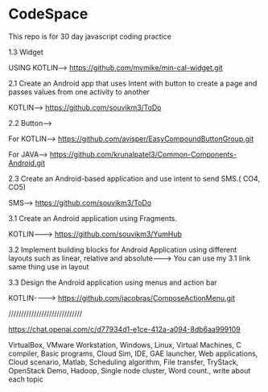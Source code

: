 # CodeSpace
This repo is for 30 day javascript coding practice

1.3 Widget

USING KOTLIN--> https://github.com/mvmike/min-cal-widget.git

2.1 Create an Android app that uses Intent with button to create a page and passes values from one activity to another

KOTLIN--> https://github.com/souvikm3/ToDo

2.2 Button-->

For KOTLIN--> https://github.com/avisper/EasyCompoundButtonGroup.git

For JAVA--> https://github.com/krunalpatel3/Common-Components-Android.git

2.3 Create an Android-based application and use intent to send SMS.( CO4, CO5)

SMS--> https://github.com/souvikm3/ToDo

3.1 Create an Android application using Fragments.

KOTLIN---> https://github.com/souvikm3/YumHub

3.2 Implement building blocks for Android Application using different layouts such as linear, relative and absolute---> You can use my 3.1 link same thing use in layout

3.3 Design the Android application using menus and action bar

KOTLIN----> https://github.com/jacobras/ComposeActionMenu.git


/////////////////////////////

https://chat.openai.com/c/d77934d1-e1ce-412a-a094-8db6aa999109


VirtualBox, VMware Workstation, Windows, Linux, Virtual Machines, C compiler, Basic programs, Cloud Sim, IDE, GAE launcher, Web applications, Cloud scenario, Matlab, Scheduling algorithm, File transfer, TryStack, OpenStack Demo, Hadoop, Single node cluster, Word count., write about each topic
